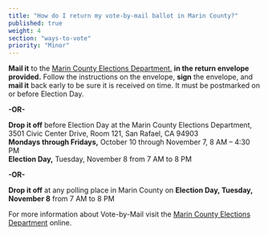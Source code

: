 ```yaml
---
title: "How do I return my vote-by-mail ballot in Marin County?"
published: true
weight: 4
section: "ways-to-vote"
priority: "Minor"
---
```


**Mail it** to the [Marin County Elections Department.](#section-election-office-contact) **in the return envelope provided.** Follow the instructions on the envelope, **sign** the envelope, and **mail it** back early to be sure it is received on time. It must be postmarked on or before Election Day.  

 **-OR-**  

**Drop it off** before Election Day at the Marin County Elections Department, 3501 Civic Center Drive, Room 121, San Rafael, CA 94903  
 **Mondays through Fridays,** October 10 through November 7, 8 AM – 4:30 PM  
 **Election Day,** Tuesday, November 8 from 7 AM to 8 PM  
 
 **-OR-**  

**Drop it off** at any polling place in Marin County on **Election Day, Tuesday, November 8** from 7 AM to 8 PM  

For more information about Vote-by-Mail visit the [Marin County Elections Department](http://www.marincounty.org/depts/rv/voting-information/voting-by-mail) online.  
